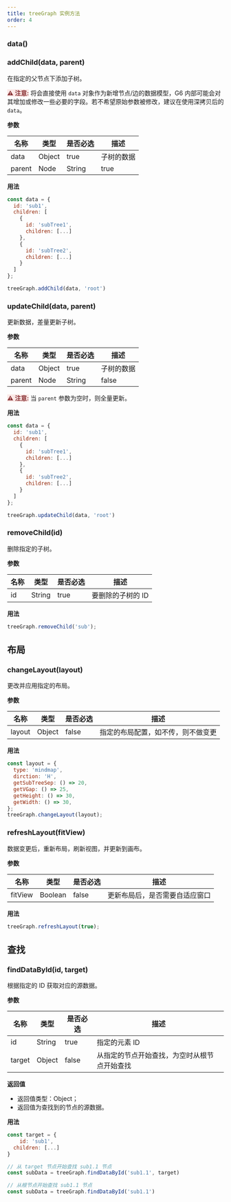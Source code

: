 ```yaml
---
title: treeGraph 实例方法
order: 4
---
```


### data()

### addChild(data, parent)

在指定的父节点下添加子树。

<span style="background-color: rgb(251, 233, 231); color: rgb(139, 53, 56)"><strong>⚠️ 注意:</strong></span> 将会直接使用 `data` 对象作为新增节点/边的数据模型，G6 内部可能会对其增加或修改一些必要的字段。若不希望原始参数被修改，建议在使用深拷贝后的 `data`。

**参数**

| 名称   | 类型   | 是否必选 | 描述       |
| ------ | ------ | -------- | ---------- |
| data   | Object | true     | 子树的数据 |
| parent | Node   | String   | true       | 父节点或父节点 ID |

**用法**

```javascript
const data = {
  id: 'sub1',
  children: [
    {
      id: 'subTree1',
      children: [...]
    },
    {
      id: 'subTree2',
      children: [...]
    }
  ]
};

treeGraph.addChild(data, 'root')
```

### updateChild(data, parent)

更新数据，差量更新子树。

**参数**

| 名称   | 类型   | 是否必选 | 描述       |
| ------ | ------ | -------- | ---------- |
| data   | Object | true     | 子树的数据 |
| parent | Node   | String   | false      | 父节点或父节点 ID |

<span style="background-color: rgb(251, 233, 231); color: rgb(139, 53, 56)"><strong>⚠️ 注意:</strong></span> 当 `parent` 参数为空时，则全量更新。

**用法**

```javascript
const data = {
  id: 'sub1',
  children: [
    {
      id: 'subTree1',
      children: [...]
    },
    {
      id: 'subTree2',
      children: [...]
    }
  ]
};

treeGraph.updateChild(data, 'root')
```

### removeChild(id)

删除指定的子树。

**参数**

| 名称 | 类型   | 是否必选 | 描述              |
| ---- | ------ | -------- | ----------------- |
| id   | String | true     | 要删除的子树的 ID |

**用法**

```javascript
treeGraph.removeChild('sub');
```

## 布局

### changeLayout(layout)

更改并应用指定的布局。

**参数**

| 名称   | 类型   | 是否必选 | 描述                               |
| ------ | ------ | -------- | ---------------------------------- |
| layout | Object | false    | 指定的布局配置，如不传，则不做变更 |

**用法**

```javascript
const layout = {
  type: 'mindmap',
  dirction: 'H',
  getSubTreeSep: () => 20,
  getVGap: () => 25,
  getHeight: () => 30,
  getWidth: () => 30,
};
treeGraph.changeLayout(layout);
```

### refreshLayout(fitView)

数据变更后，重新布局，刷新视图，并更新到画布。

**参数**

| 名称    | 类型    | 是否必选 | 描述                           |
| ------- | ------- | -------- | ------------------------------ |
| fitView | Boolean | false    | 更新布局后，是否需要自适应窗口 |

**用法**

```javascript
treeGraph.refreshLayout(true);
```

## 查找

### findDataById(id, target)

根据指定的 ID 获取对应的源数据。

**参数**

| 名称   | 类型   | 是否必选 | 描述                                         |
| ------ | ------ | -------- | -------------------------------------------- |
| id     | String | true     | 指定的元素 ID                                |
| target | Object | false    | 从指定的节点开始查找，为空时从根节点开始查找 |

**返回值**

- 返回值类型：Object；
- 返回值为查找到的节点的源数据。

**用法**

```javascript
const target = {
	id: 'sub1',
  children: [...]
}

// 从 target 节点开始查找 sub1.1 节点
const subData = treeGraph.findDataById('sub1.1', target)

// 从根节点开始查找 sub1.1 节点
const subData = treeGraph.findDataById('sub1.1')
```
